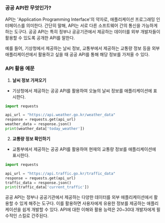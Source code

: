 ### 공공 API란 무엇인가?

API는 'Application Programming Interface'의 약자로, 애플리케이션 프로그래밍 인터페이스를 의미한다. 간단히 말해, API는 서로 다른 소프트웨어 간의 통신을 가능하게 하는 도구다. 공공 API는 특히 정부나 공공기관에서 제공하는 데이터를 외부 개발자들이 활용할 수 있도록 공개한 API를 말한다.

예를 들어, 기상청에서 제공하는 날씨 정보, 교통부에서 제공하는 교통량 정보 등을 외부 애플리케이션에서 활용하고 싶을 때 공공 API를 통해 해당 정보를 가져올 수 있다.

### API 활용 예문

1. **날씨 정보 가져오기**
    
- 기상청에서 제공하는 공공 API를 활용하여 오늘의 날씨 정보를 애플리케이션에 표시한다.
```python
import requests

api_url = "https://api.weather.go.kr/weather_data"
response = requests.get(api_url)
weather_data = response.json()
print(weather_data['today_weather'])
```

2. **교통량 정보 확인하기**

- 교통부에서 제공하는 공공 API를 활용하여 현재의 교통량 정보를 애플리케이션에 표시한다.
```python
import requests

api_url = "https://api.traffic.go.kr/traffic_data"
response = requests.get(api_url)
traffic_data = response.json()
print(traffic_data['current_traffic'])
```

공공 API는 정부나 공공기관에서 제공하는 다양한 데이터를 외부 애플리케이션에서 활용할 수 있게 해주는 도구다. 이를 활용하면 사용자에게 유용한 정보를 제공하는 애플리케이션을 쉽게 개발할 수 있다. API에 대한 이해와 활용 능력은 20~30대 개발자에게 필수적인 스킬로 간주된다.